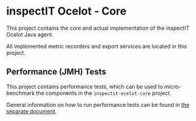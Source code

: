# inspectIT Ocelot - Core

This project contains the core and actual implementation of the inspectIT Ocelot Java agent.

All implemented metric recorders and export services are located in this project. 

## Performance (JMH) Tests

This project contains performance tests, which can be used to micro-benchmark the components in the `inspectit-ocelot-core` project.

General information on how to run performance tests can be found in [the separate document](../resources/internal-docs/PERFTESTS.md).